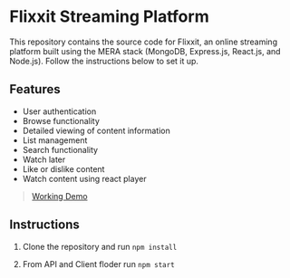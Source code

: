 # Flixxit Streaming Platform

This repository contains the source code for Flixxit, an online streaming platform built using the MERA stack (MongoDB, Express.js, React.js, and Node.js). Follow the instructions below to set it up.

## Features

- User authentication
- Browse functionality
- Detailed viewing of content information
- List management
- Search functionality
- Watch later
- Like or dislike content
- Watch content using react player
  
>[Working Demo]()

## Instructions

1. Clone the repository and run ```npm install```

2. From API and Client floder run ```npm start```